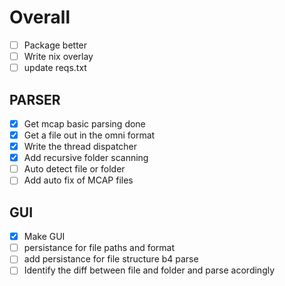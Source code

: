 # Overall
 - [ ] Package better
 - [ ] Write nix overlay
 - [ ] update reqs.txt

 ## PARSER
  - [x] Get mcap basic parsing done
  - [x] Get a file out in the omni format
  - [x] Write the thread dispatcher
  - [x] Add recursive folder scanning
  - [ ] Auto detect file or folder
  - [ ] Add auto fix of MCAP files
 
 ## GUI
  - [x] Make GUI
  - [ ] persistance for file paths and format
  - [ ] add persistance for file structure b4 parse
  - [ ] Identify the diff between file and folder and parse acordingly
